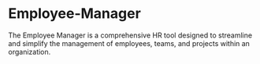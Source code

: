 # Employee-Manager
The Employee Manager is a comprehensive HR tool designed to streamline and simplify the management of employees, teams, and projects within an organization. 
